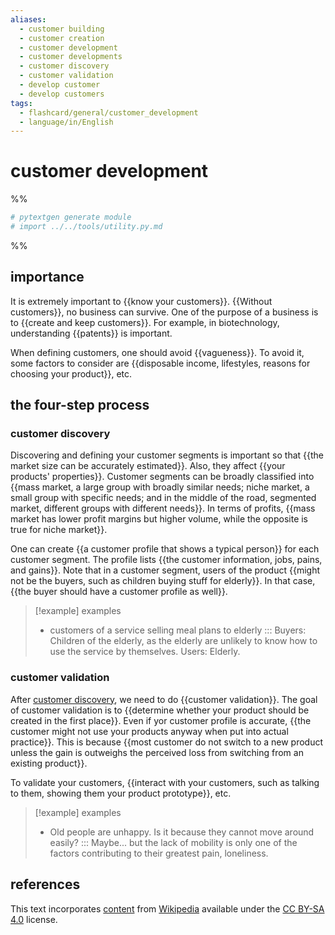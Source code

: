 ```yaml
---
aliases:
  - customer building
  - customer creation
  - customer development
  - customer developments
  - customer discovery
  - customer validation
  - develop customer
  - develop customers
tags:
  - flashcard/general/customer_development
  - language/in/English
---
```


# customer development

%%

```Python
# pytextgen generate module
# import ../../tools/utility.py.md
```

%%

## importance

It is extremely important to {{know your customers}}. {{Without customers}}, no business can survive. One of the purpose of a business is to {{create and keep customers}}. For example, in biotechnology, understanding {{patents}} is important. <!--SR:!2024-05-20,9,270!2024-05-19,10,250!2024-05-18,9,250!2024-05-26,15,290-->

When defining customers, one should avoid {{vagueness}}. To avoid it, some factors to consider are {{disposable income, lifestyles, reasons for choosing your product}}, etc. <!--SR:!2024-05-18,9,250!2024-05-19,10,250-->

## the four-step process

### customer discovery

Discovering and defining your customer segments is important so that {{the market size can be accurately estimated}}. Also, they affect {{your products' properties}}. Customer segments can be broadly classified into {{mass market, a large group with broadly similar needs; niche market, a small group with specific needs; and in the middle of the road, segmented market, different groups with different needs}}. In terms of profits, {{mass market has lower profit margins but higher volume, while the opposite is true for niche market}}. <!--SR:!2024-05-22,11,270!2024-05-23,12,270!2024-05-16,7,250!2024-05-23,12,270-->

One can create {{a customer profile that shows a typical person}} for each customer segment. The profile lists {{the customer information, jobs, pains, and gains}}. Note that in a customer segment, users of the product {{might not be the buyers, such as children buying stuff for elderly}}. In that case, {{the buyer should have a customer profile as well}}. <!--SR:!2024-05-25,14,290!2024-05-15,6,250!2024-05-16,7,250!2024-05-28,17,290-->

> [!example] examples
>
> - customers of a service selling meal plans to elderly ::: Buyers: Children of the elderly, as the elderly are unlikely to know how to use the service by themselves. Users: Elderly. <!--SR:!2024-05-28,17,290!2024-05-23,12,270-->

### customer validation

After [customer discovery](#customer%20discovery), we need to do {{customer validation}}. The goal of customer validation is to {{determine whether your product should be created in the first place}}. Even if yor customer profile is accurate, {{the customer might not use your products anyway when put into actual practice}}. This is because {{most customer do not switch to a new product unless the gain is outweighs the perceived loss from switching from an existing product}}. <!--SR:!2024-05-22,11,270!2024-05-17,8,250!2024-05-15,6,250!2024-05-15,6,250-->

To validate your customers, {{interact with your customers, such as talking to them, showing them your product prototype}}, etc. <!--SR:!2024-05-17,8,250-->

> [!example] examples
>
> - Old people are unhappy. Is it because they cannot move around easily? ::: Maybe... but the lack of mobility is only one of the factors contributing to their greatest pain, loneliness. <!--SR:!2024-05-17,8,250!2024-05-25,14,290-->

## references

This text incorporates [content](https://en.wikipedia.org/wiki/customer_development) from [Wikipedia](Wikipedia.md) available under the [CC BY-SA 4.0](https://creativecommons.org/licenses/by-sa/4.0/) license.
